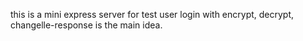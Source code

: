 this is a mini express server for test user login with encrypt, decrypt, changelle-response is the main idea.
